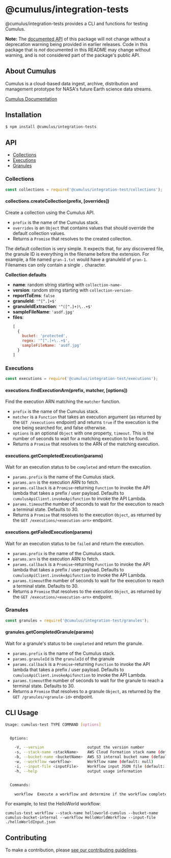 # @cumulus/integration-tests

@cumulus/integration-tests provides a CLI and functions for testing Cumulus.

**Note:** The [documented API](#api) of this package will not change without a
deprecation warning being provided in earlier releases. Code in this package
that is _not_ documented in this README may change without warning, and is not
considered part of the package's public API.

## About Cumulus

Cumulus is a cloud-based data ingest, archive, distribution and management
prototype for NASA's future Earth science data streams.

[Cumulus Documentation](https://nasa.github.io/cumulus)

## Installation

```sh
$ npm install @cumulus/integration-tests
```

## API

- [Collections](#collections)
- [Executions](#executions)
- [Granules](#granules)

### Collections

```js
const collections = require('@cumulus/integration-test/collections');
```

#### collections.createCollection(prefix, [overrides])

Create a collection using the Cumulus API.

- `prefix` is the name of the Cumulus stack.
- `overrides` is an `Object` that contains values that should override the
  default collection values.
- Returns a `Promise` that resolves to the created collection.

The default collection is very simple. It expects that, for any discovered file,
the granule ID is everything in the filename before the extension. For example,
a file named `gran-1.txt` would have a granuleId of `gran-1`. Filenames can only
contain a single `.` character.

**Collection defaults**

- **name**: random string starting with `collection-name-`
- **version**: random string starting with `collection-version-`
- **reportToEms**: `false`
- **granuleId**: `'^[^.]+$'`
- **granuleIdExtraction**: `'^([^.]+)\..+$'`
- **sampleFileName**: `'asdf.jpg'`
- **files**:
  ```js
  [
    {
      bucket: 'protected',
      regex: '^[^.]+\..+$',
      sampleFileName: 'asdf.jpg'
    }
  ]
  ```

### Executions

```js
const executions = require('@cumulus/integration-test/executions');
```

#### executions.findExecutionArn(prefix, matcher, [options])

Find the execution ARN matching the `matcher` function.

- `prefix` is the name of the Cumulus stack.
- `matcher` is a `Function` that takes an execution argument (as returned by the
  `GET /executions` endpoint) and returns `true` if the execution is the one
  being searched for, and false otherwise.
- `options` is an optional `Object` with one property, `timeout`. This is the
  number of seconds to wait for a matching execution to be found.
- Returns a `Promise` that resolves to the ARN of the matching execution.

#### executions.getCompletedExecution(params)

Wait for an execution status to be `completed` and return the execution.

- `params.prefix` is the name of the Cumulus stack.
- `params.arn` is the execution ARN to fetch.
- `params.callback` is a `Promise`-returning `Function` to invoke the API lambda
  that takes a prefix / user payload. Defaults to
  `cumulusApiClient.invokeApifunction` to invoke the API Lambda.
- `params.timeout`the number of seconds to wait for the execution to reach a
  terminal state. Defaults to 30.
- Returns a `Promise` that resolves to the execution `Object`, as returned by
  the `GET /executions/<execution-arn>` endpoint.

#### executions.getFailedExecution(params)

Wait for an execution status to be `failed` and return the execution.

- `params.prefix` is the name of the Cumulus stack.
- `params.arn` is the execution ARN to fetch.
- `params.callback` is a `Promise`-returning `Function` to invoke the API lambda
  that takes a prefix / user payload. Defaults to
  `cumulusApiClient.invokeApifunction` to invoke the API Lambda.
- `params.timeout`the number of seconds to wait for the execution to reach a
  terminal state. Defaults to 30.
- Returns a `Promise` that resolves to the execution `Object`, as returned by
  the `GET /executions/<execution-arn>` endpoint.

### Granules

```js
const granules = require('@cumulus/integration-test/granules');
```

#### granules.getCompletedGranule(params)

Wait for a granule's status to be `completed` and return the granule.

- `params.prefix` is the name of the Cumulus stack.
- `params.granuleId` is the `granuleId` of the granule
- `params.callback` is a `Promise`-returning `Function` to invoke the API lambda
  that takes a prefix / user payload. Defaults to
  `cumulusApiClient.invokeApifunction` to invoke the API Lambda.
- `params.timeout`the number of seconds to wait for the granule to reach a
  terminal state. Defaults to 30.
- Returns a `Promise` that resolves to a granule `Object`, as returned by the
  `GET /granules/<granule-id>` endpoint.

## CLI Usage

```bash
Usage: cumulus-test TYPE COMMAND [options]


  Options:

    -V, --version                   output the version number
    -s, --stack-name <stackName>    AWS Cloud Formation stack name (default: null)
    -b, --bucket-name <bucketName>  AWS S3 internal bucket name (default: null)
    -w, --workflow <workflow>       Workflow name (default: null)
    -i, --input-file <inputFile>    Workflow input JSON file (default: null)
    -h, --help                      output usage information


  Commands:

    workflow  Execute a workflow and determine if the workflow completes successfully
```

For example, to test the HelloWorld workflow:

`cumulus-test workflow --stack-name helloworld-cumulus --bucket-name cumulus-bucket-internal --workflow HelloWorldWorkflow --input-file ./helloWorldInput.json`

## Contributing

To make a contribution, please [see our contributing guidelines](https://github.com/nasa/cumulus/blob/master/CONTRIBUTING.md).
